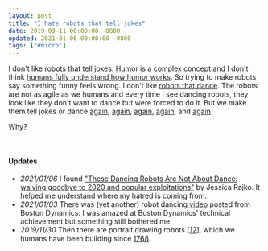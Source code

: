 ```yaml
---
layout: post
title: "I hate robots that tell jokes"
date: 2019-03-11 00:00:00 -0800
updated: 2021-01-06 00:00:00 -0800
tags: ["#micro"]
---
```


I don't like [robots that tell jokes](https://www.youtube.com/watch?v=kWlL4KjIP4M).
Humor is a complex concept and I don't think [humans fully understand how humor works](https://www.theatlantic.com/magazine/archive/2018/03/funny-how/550910/).
So trying to make robots say something funny feels wrong.
I don't like [robots that dance](https://www.youtube.com/watch?v=E1DuJQL8spY).
The robots are not as agile as we humans and every time I see dancing robots, they look like they don't want to dance but were forced to do it.
But we make them tell jokes or dance [again](https://www.youtube.com/watch?v=poh5zSsd1rE&t=3s), [again](https://www.youtube.com/watch?v=am1csALyEzE), [again](https://www.youtube.com/watch?v=r2SDVQCzQoA), [again](https://www.youtube.com/watch?v=LiTGaacQ7Og), and [again](https://www.youtube.com/watch?v=kHBcVlqpvZ8&t=1s).

Why?


<br>

#### Updates

- _2021/01/06_ I found ["These Dancing Robots Are Not About Dance: waiving goodbye to 2020 and popular exploitations"](https://jessicarajko.medium.com/dancing-robots-are-not-about-dance-waiving-goodbye-to-2020-and-popular-exploitations-of-dance-961f57d3ee4c) by Jessica Rajko. It helped me understand where my hatred is coming from.
- _2021/01/03_ There was (yet another) robot dancing [video](https://www.youtube.com/watch?v=fn3KWM1kuAw) posted from Boston Dynamics. I was amazed at Boston Dynamics' technical achievement but something still bothered me.
- _2019/11/30_ Then there are portrait drawing robots \[[1](https://www.youtube.com/watch?v=gG_pzgfeESs)[2](https://www.youtube.com/watch?v=IKx49hjHDGc)\], which we humans have been building since [1768](https://en.wikipedia.org/wiki/).
